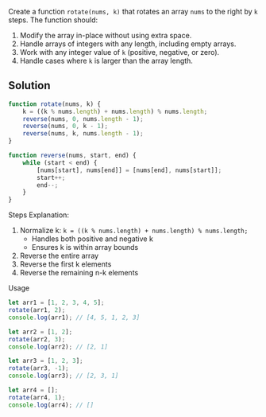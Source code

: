 Create a function `rotate(nums, k)` that rotates an array `nums` to the right by `k` steps. The function should:
1. Modify the array in-place without using extra space.
2. Handle arrays of integers with any length, including empty arrays.
3. Work with any integer value of `k` (positive, negative, or zero).
4. Handle cases where `k` is larger than the array length.

## Solution

```javascript
function rotate(nums, k) {
    k = ((k % nums.length) + nums.length) % nums.length;
    reverse(nums, 0, nums.length - 1);
    reverse(nums, 0, k - 1);
    reverse(nums, k, nums.length - 1);
}

function reverse(nums, start, end) {
    while (start < end) {
        [nums[start], nums[end]] = [nums[end], nums[start]];
        start++;
        end--;
    }
}
```

Steps Explanation:
1. Normalize k: `k = ((k % nums.length) + nums.length) % nums.length;`
   - Handles both positive and negative k
   - Ensures k is within array bounds
2. Reverse the entire array
3. Reverse the first k elements
4. Reverse the remaining n-k elements

Usage

```javascript
let arr1 = [1, 2, 3, 4, 5];
rotate(arr1, 2);
console.log(arr1); // [4, 5, 1, 2, 3]

let arr2 = [1, 2];
rotate(arr2, 3);
console.log(arr2); // [2, 1]

let arr3 = [1, 2, 3];
rotate(arr3, -1);
console.log(arr3); // [2, 3, 1]

let arr4 = [];
rotate(arr4, 1);
console.log(arr4); // []
```